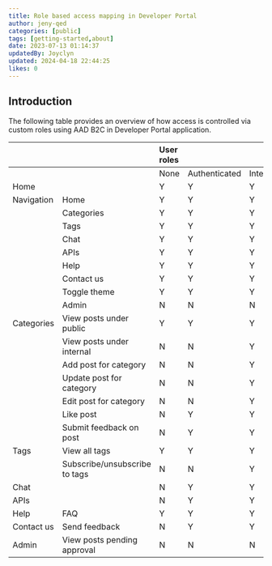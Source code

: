 ```yaml
---
title: Role based access mapping in Developer Portal
author: jeny-qed
categories: [public]
tags: [getting-started,about]
date: 2023-07-13 01:14:37 
updatedBy: Joyclyn
updated: 2024-04-18 22:44:25 
likes: 0
---
```


## Introduction

The following table provides an overview of how access is controlled via custom roles using AAD B2C in Developer Portal application.

|  |  | User roles |  |  |  |  |
| :--- | :--- | :--------- | :--- | :--- | :--- | :--- |
|  |  | None | Authenticated | Internal | Moderator\_general | Administrator |
| Home |  | Y | Y | Y | Y | Y |
| Navigation | Home | Y | Y | Y | Y | Y |
|  | Categories | Y | Y | Y | Y | Y |
|  | Tags | Y | Y | Y | Y | Y |
|  | Chat | Y | Y | Y | Y | Y |
|  | APIs | Y | Y | Y | Y | Y |
|  | Help | Y | Y | Y | Y | Y |
|  | Contact us | Y | Y | Y | Y | Y |
|  | Toggle theme | Y | Y | Y | Y | Y |
|  | Admin | N | N | N | N | Y |
| Categories | View posts under public | Y | Y | Y | Y | Y |
|  | View posts under internal | N | N | Y | Y | Y |
|  | Add post for category | N | N | Y | Y | Y |
|  | Update post for category | N | N | Y | Y | Y |
|  | Edit post for category | N | N | Y | Y | Y |
|  | Like post | N | Y | Y | Y | Y |
|  | Submit feedback on post | N | Y | Y | Y | Y |
| Tags | View all tags | Y | Y | Y | Y | Y |
|  | Subscribe/unsubscribe to tags | N | N | Y | Y | Y |
| Chat |  | N | Y | Y | Y | Y |
| APIs |  | N | Y | Y | Y | Y |
| Help | FAQ | Y | Y | Y | Y | Y |
| Contact us | Send feedback | N | Y | Y | Y | Y |
| Admin | View posts pending approval | N | N | N | N | Y |
